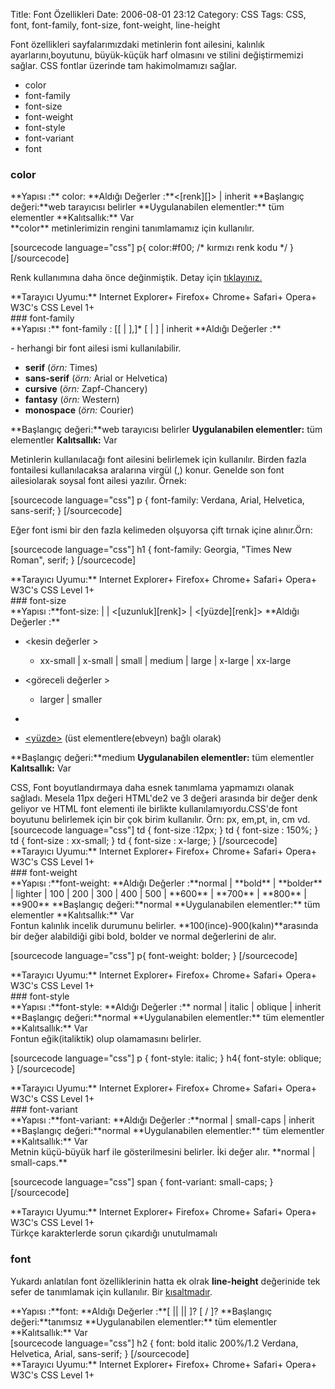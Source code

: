 Title: Font Özellikleri
Date: 2006-08-01 23:12
Category: CSS
Tags: CSS, font, font-family, font-size, font-weight, line-height

Font özellikleri sayfalarımızdaki metinlerin font ailesini, kalınlık
ayarlarını,boyutunu, büyük-küçük harf olmasını ve stilini değiştirmemizi
sağlar. CSS fontlar üzerinde tam hakimolmamızı sağlar. <!--more-->

-   color
-   font-family
-   font-size
-   font-weight
-   font-style
-   font-variant
-   font

### color

<div class="cssozelliktanimi">
**Yapısı :** color: <deger> **Aldığı Değerler :**<[renk][]> |
inherit **Başlangıç değeri:**web tarayıcısı belirler **Uygulanabilen
elementler:** tüm elementler **Kalıtsallık:** Var

</div>
**color** metinlerimizin rengini tanımlamamız için kullanılır.

[sourcecode language="css"] p{ color:#f00; /* kırmızı renk kodu */ }
[/sourcecode]

Renk kullanımına daha önce değinmiştik. Detay için [tıklayınız.][renk]

<div class="tarayiciuyum">
**Tarayıcı Uyumu:** Internet Explorer+ Firefox+ Chrome+ Safari+ Opera+
W3C's CSS Level 1+

</div>
### font-family

<div class="cssozelliktanimi">
**Yapısı :** font-family : [[<font aile ismi > | <soysal aile ismi
>],]* [<font aile ismi > | <soysal aile ismi >] | inherit **Aldığı
Değerler :**

<font aile ismi >- herhangi bir font ailesi ismi kullanılabilir.

<soysal aile ismi >

-   **serif** (*örn:* Times)
-   **sans-serif** (*örn:* Arial or Helvetica)
-   **cursive** (*örn:* Zapf-Chancery)
-   **fantasy** (*örn:* Western)
-   **monospace** (*örn:* Courier)

**Başlangıç değeri:**web tarayıcısı belirler **Uygulanabilen
elementler:** tüm elementler **Kalıtsallık:** Var

</div>
Metinlerin kullanılacağı font ailesini belirlemek için kullanılır.
Birden fazla fontailesi kullanılacaksa aralarına virgül (,) konur.
Genelde son font ailesiolarak soysal font ailesi yazılır. Örnek:

[sourcecode language="css"] p { font-family: Verdana, Arial, Helvetica,
sans-serif; } [/sourcecode]

Eğer font ismi bir den fazla kelimeden olşuyorsa çift tırnak içine
alınır.Örn:

[sourcecode language="css"] h1 { font-family: Georgia, "Times New
Roman", serif; } [/sourcecode]

<div class="tarayiciuyum">
**Tarayıcı Uyumu:** Internet Explorer+ Firefox+ Chrome+ Safari+ Opera+
W3C's CSS Level 1+

</div>
### font-size

<div class="cssozelliktanimi">
**Yapısı :**font-size: <kesin değerler > | <göreceli değerler > |
<[uzunluk][renk]> | <[yüzde][renk]> **Aldığı Değerler :**

-   <kesin değerler >
    -   xx-small | x-small | small | medium | large | x-large | xx-large

-   <göreceli değerler >
    -   larger | smaller

-   [<uzunluk>][renk]
-   [<yüzde>][renk] (üst elementlere(ebveyn) bağlı olarak)

**Başlangıç değeri:**medium **Uygulanabilen elementler:** tüm elementler
**Kalıtsallık:** Var

</div>
CSS, Font boyutlandırmaya daha esnek tanımlama yapmamızı olanak sağladı.
Mesela 11px değeri HTML'de2 ve 3 değeri arasında bir değer denk geliyor
ve HTML font elementi ile birlikte kullanılamıyordu.CSS'de font boyutunu
belirlemek için bir çok birim kullanılır. Örn: px, em,pt, in, cm vd.
[sourcecode language="css"] td { font-size :12px; } td { font-size :
150%; } td { font-size : xx-small; } td { font-size : x-large; }
[/sourcecode]

<div class="tarayiciuyum">
**Tarayıcı Uyumu:** Internet Explorer+ Firefox+ Chrome+ Safari+ Opera+
W3C's CSS Level 1+

</div>
### font-weight

<div class="cssozelliktanimi">
**Yapısı :**font-weight: <değer> **Aldığı Değerler :**normal |
**bold** | **bolder** | lighter | 100 | 200 | 300 | 400 | 500 | **600**
| **700** | **800** | **900** **Başlangıç değeri:**normal
**Uygulanabilen elementler:** tüm elementler **Kalıtsallık:** Var

</div>
Fontun kalınlık incelik durumunu belirler.
**100(ince)-900(kalın)**arasında bir değer alabildiği gibi bold, bolder
ve normal değerlerini de alır.

[sourcecode language="css"] p{ font-weight: bolder; } [/sourcecode]

<div class="tarayiciuyum">
**Tarayıcı Uyumu:** Internet Explorer+ Firefox+ Chrome+ Safari+ Opera+
W3C's CSS Level 1+

</div>
### font-style

<div class="cssozelliktanimi">
**Yapısı :**font-style: <değer> **Aldığı Değerler :** normal | italic
| oblique | inherit **Başlangıç değeri:**normal **Uygulanabilen
elementler:** tüm elementler **Kalıtsallık:** Var

</div>
Fontun eğik(italiktik) olup olamamasını belirler.

[sourcecode language="css"] p { font-style: italic; } h4{ font-style:
oblique; } [/sourcecode]

<div class="tarayiciuyum">
**Tarayıcı Uyumu:** Internet Explorer+ Firefox+ Chrome+ Safari+ Opera+
W3C's CSS Level 1+

</div>
### font-variant

<div class="cssozelliktanimi">
**Yapısı :**font-variant: <değer> **Aldığı Değerler :**normal |
small-caps | inherit **Başlangıç değeri:**normal **Uygulanabilen
elementler:** tüm elementler **Kalıtsallık:** Var

</div>
Metnin küçü-büyük harf ile gösterilmesini belirler. İki değer alır.
**normal | small-caps.**

[sourcecode language="css"] span { font-variant: small-caps; }
[/sourcecode]

<div class="tarayiciuyum">
**Tarayıcı Uyumu:** Internet Explorer+ Firefox+ Chrome+ Safari+ Opera+
W3C's CSS Level 1+

</div>
Türkçe karakterlerde sorun çıkardığı unutulmamalı

### font

Yukardı anlatılan font özelliklerinin hatta ek olrak **line-height**
değerinide tek sefer de tanımlamak için kullanılır. Bir [kısaltmadır][].

<div class="cssozelliktanimi">
**Yapısı :**font: <değer> **Aldığı Değerler :**[ <font-style> ||
<font-variant> || <font-weight> ]? <font-size> [ / <line-height>
]? <font-family> **Başlangıç değeri:**tanımsız **Uygulanabilen
elementler:** tüm elementler **Kalıtsallık:** Var

</div>
[sourcecode language="css"] h2 { font: bold italic 200%/1.2 Verdana,
Helvetica, Arial, sans-serif; } [/sourcecode]

<div class="tarayiciuyum">
**Tarayıcı Uyumu:** Internet Explorer+ Firefox+ Chrome+ Safari+ Opera+
W3C's CSS Level 1+

</div>
</p>

  [renk]: http://www.fatihhayrioglu.com/?p=95
  [kısaltmadır]: http://www.fatihhayrioglu.com/?p=6
